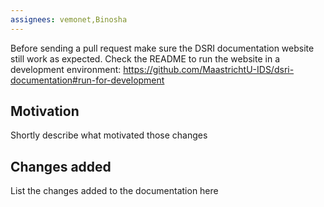 ```yaml
---
assignees: vemonet,Binosha
---
```


Before sending a pull request make sure the DSRI documentation website still work as expected. Check the README to run the website in a development environment: https://github.com/MaastrichtU-IDS/dsri-documentation#run-for-development

## Motivation

Shortly describe what motivated those changes

## Changes added

List the changes added to the documentation here

